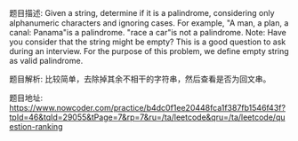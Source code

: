 ﻿题目描述:
Given a string, determine if it is a palindrome, considering only alphanumeric characters and ignoring cases.
For example,
"A man, a plan, a canal: Panama"is a palindrome.
"race a car"is not a palindrome.
Note:
Have you consider that the string might be empty? This is a good question to ask during an interview.
For the purpose of this problem, we define empty string as valid palindrome.

题目解析:
比较简单，去除掉其余不相干的字符串，然后查看是否为回文串。

题目地址:
https://www.nowcoder.com/practice/b4dc0f1ee20448fca1f387fb1546f43f?tpId=46&tqId=29055&tPage=7&rp=7&ru=/ta/leetcode&qru=/ta/leetcode/question-ranking